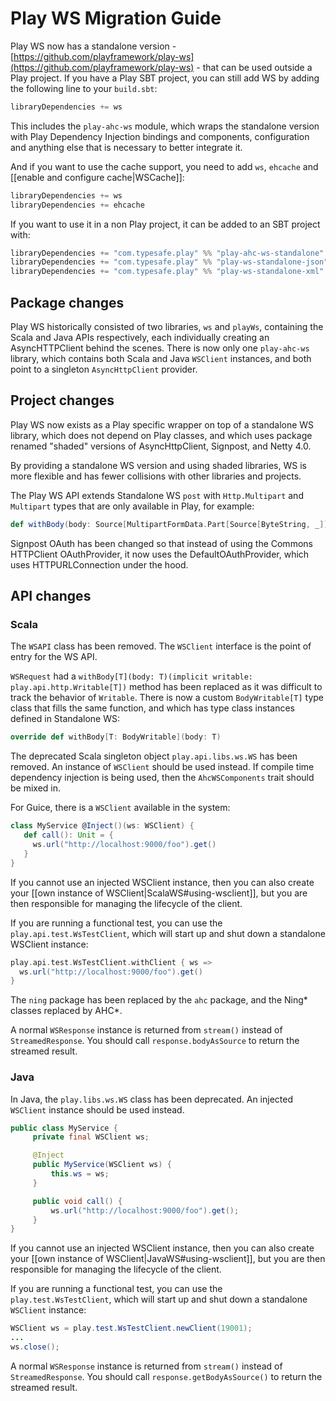 <!--- Copyright (C) 2009-2017 Lightbend Inc. <https://www.lightbend.com> -->
# Play WS Migration Guide

Play WS now has a standalone version - [https://github.com/playframework/play-ws](https://github.com/playframework/play-ws) - that can be used outside a Play project. If you have a Play SBT project, you can still add WS by adding the following line to your `build.sbt`:
 
```scala
libraryDependencies += ws
```

This includes the `play-ahc-ws` module, which wraps the standalone version with Play Dependency Injection bindings and components, configuration and anything else that is necessary to better integrate it.


And if you want to use the cache support, you need to add `ws`, `ehcache` and [[enable and configure cache|WSCache]]:

```scala
libraryDependencies += ws
libraryDependencies += ehcache
```

If you want to use it in a non Play project, it can be added to an SBT project with:

```scala
libraryDependencies += "com.typesafe.play" %% "play-ahc-ws-standalone" % "1.0.1"
libraryDependencies += "com.typesafe.play" %% "play-ws-standalone-json" % "1.0.1"
libraryDependencies += "com.typesafe.play" %% "play-ws-standalone-xml" % "1.0.1"
```

## Package changes

Play WS historically consisted of two libraries, `ws` and `playWs`, containing the Scala and Java APIs respectively, each individually creating an AsyncHTTPClient behind the scenes.  There is now only one `play-ahc-ws` library, which contains both Scala and Java `WSClient` instances, and both point to a singleton `AsyncHttpClient` provider.

## Project changes

Play WS now exists as a Play specific wrapper on top of a standalone WS library, which does not depend on Play classes, and which uses package renamed "shaded" versions of AsyncHttpClient, Signpost, and Netty 4.0.

By providing a standalone WS version and using shaded libraries, WS is more flexible and has fewer collisions with other libraries and projects.

The Play WS API extends Standalone WS `post` with `Http.Multipart` and `Multipart` types that are only available in Play, for example:

```scala
def withBody(body: Source[MultipartFormData.Part[Source[ByteString, _]], _]): Self 
```

Signpost OAuth has been changed so that instead of using the Commons HTTPClient OAuthProvider, it now uses the DefaultOAuthProvider, which uses HTTPURLConnection under the hood.

## API changes

### Scala

The `WSAPI` class has been removed.  The `WSClient` interface is the point of entry for the WS API.

`WSRequest` had a `withBody[T](body: T)(implicit writable: play.api.http.Writable[T])` method has been replaced as it was difficult to track the behavior of `Writable`. There is now a custom `BodyWritable[T]` type class that fills the same function, and which has type class instances defined in Standalone WS:

```scala
override def withBody[T: BodyWritable](body: T)
```

The deprecated Scala singleton object `play.api.libs.ws.WS` has been removed.  An instance of `WSClient` should be used instead.  If compile time dependency injection is being used, then the `AhcWSComponents` trait should be mixed in.

For Guice, there is a `WSClient` available in the system:

```scala
class MyService @Inject()(ws: WSClient) {
   def call(): Unit = {     
     ws.url("http://localhost:9000/foo").get()
   }
}
```

If you cannot use an injected WSClient instance, then you can also create your [[own instance of WSClient|ScalaWS#using-wsclient]], but you are then responsible for managing the lifecycle of the client.

If you are running a functional test, you can use the `play.api.test.WsTestClient`, which will start up and shut down a standalone WSClient instance:

```scala
play.api.test.WsTestClient.withClient { ws =>
  ws.url("http://localhost:9000/foo").get()
}
```

The `ning` package has been replaced by the `ahc` package, and the Ning* classes replaced by AHC*.

A normal `WSResponse` instance is returned from `stream()` instead of `StreamedResponse`.  You should call `response.bodyAsSource` to return the streamed result.

### Java

In Java, the `play.libs.ws.WS` class has been deprecated.  An injected `WSClient` instance should be used instead.

```java
public class MyService {
     private final WSClient ws;

     @Inject
     public MyService(WSClient ws) {
         this.ws = ws;
     }

     public void call() {     
         ws.url("http://localhost:9000/foo").get();
     }
}
```

If you cannot use an injected WSClient instance, then you can also create your [[own instance of WSClient|JavaWS#using-wsclient]], but you are then responsible for managing the lifecycle of the client.

If you are running a functional test, you can use the `play.test.WsTestClient`, which will start up and shut down a standalone `WSClient` instance:

```java
WSClient ws = play.test.WsTestClient.newClient(19001);
...
ws.close();
```

A normal `WSResponse` instance is returned from `stream()` instead of `StreamedResponse`.  You should call `response.getBodyAsSource()` to return the streamed result.
